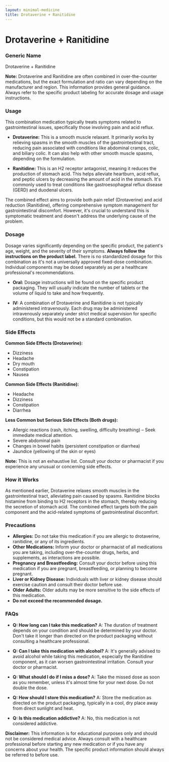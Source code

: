 ```yaml
---
layout: minimal-medicine
title: Drotaverine + Ranitidine
---
```


# Drotaverine + Ranitidine
### Generic Name
Drotaverine + Ranitidine

**Note:**  Drotaverine and Ranitidine are often combined in over-the-counter medications, but the exact formulation and ratio can vary depending on the manufacturer and region.  This information provides general guidance.  Always refer to the specific product labeling for accurate dosage and usage instructions.


### Usage

This combination medication typically treats symptoms related to gastrointestinal issues, specifically those involving pain and acid reflux.

* **Drotaverine:** This is a smooth muscle relaxant. It primarily works by relieving spasms in the smooth muscles of the gastrointestinal tract, reducing pain associated with conditions like abdominal cramps, colic, and biliary colic.  It can also help with other smooth muscle spasms, depending on the formulation.

* **Ranitidine:** This is an H2 receptor antagonist, meaning it reduces the production of stomach acid. This helps alleviate heartburn, acid reflux, and peptic ulcers by decreasing the amount of acid in the stomach.  It's commonly used to treat conditions like gastroesophageal reflux disease (GERD) and duodenal ulcers.

The combined effect aims to provide both pain relief (Drotaverine) and acid reduction (Ranitidine), offering comprehensive symptom management for gastrointestinal discomfort.  However, it's crucial to understand this is symptomatic treatment and doesn't address the underlying cause of the problem.


### Dosage

Dosage varies significantly depending on the specific product, the patient's age, weight, and the severity of their symptoms.  **Always follow the instructions on the product label.**  There is no standardized dosage for this combination as it's not a universally approved fixed-dose combination.   Individual components may be dosed separately as per a healthcare professional's recommendations.

* **Oral:** Dosage instructions will be found on the specific product packaging. They will usually indicate the number of tablets or the volume of liquid to take and how frequently.

* **IV:**  A combination of Drotaverine and Ranitidine is not typically administered intravenously. Each drug may be administered intravenously separately under strict medical supervision for specific conditions, but this would not be a standard combination.


### Side Effects

**Common Side Effects (Drotaverine):**

* Dizziness
* Headache
* Dry mouth
* Constipation
* Nausea


**Common Side Effects (Ranitidine):**

* Headache
* Dizziness
* Constipation
* Diarrhea


**Less Common but Serious Side Effects (Both drugs):**

* Allergic reactions (rash, itching, swelling, difficulty breathing)  – Seek immediate medical attention.
* Severe abdominal pain
* Changes in bowel habits (persistent constipation or diarrhea)
* Jaundice (yellowing of the skin or eyes)

**Note:** This is not an exhaustive list. Consult your doctor or pharmacist if you experience any unusual or concerning side effects.


### How it Works

As mentioned earlier, Drotaverine relaxes smooth muscles in the gastrointestinal tract, alleviating pain caused by spasms. Ranitidine blocks histamine from binding to H2 receptors in the stomach, thereby reducing the secretion of stomach acid.  The combined effect targets both the pain component and the acid-related symptoms of gastrointestinal discomfort.


### Precautions

* **Allergies:** Do not take this medication if you are allergic to drotaverine, ranitidine, or any of its ingredients.
* **Other Medications:**  Inform your doctor or pharmacist of all medications you are taking, including over-the-counter drugs, herbs, and supplements, as interactions are possible.
* **Pregnancy and Breastfeeding:** Consult your doctor before using this medication if you are pregnant, breastfeeding, or planning to become pregnant.
* **Liver or Kidney Disease:**  Individuals with liver or kidney disease should exercise caution and consult their doctor before use.
* **Older Adults:**  Older adults may be more sensitive to the side effects of this medication.
* **Do not exceed the recommended dosage.**


### FAQs

* **Q: How long can I take this medication?**  A: The duration of treatment depends on your condition and should be determined by your doctor. Don't take it longer than directed on the product packaging without consulting a healthcare professional.

* **Q: Can I take this medication with alcohol?** A: It's generally advised to avoid alcohol while taking this medication, especially the Ranitidine component, as it can worsen gastrointestinal irritation.  Consult your doctor or pharmacist.

* **Q: What should I do if I miss a dose?** A:  Take the missed dose as soon as you remember, unless it's almost time for your next dose. Do not double the dose.

* **Q: How should I store this medication?** A: Store the medication as directed on the product packaging, typically in a cool, dry place away from direct sunlight and heat.

* **Q:  Is this medication addictive?** A: No, this medication is not considered addictive.


**Disclaimer:** This information is for educational purposes only and should not be considered medical advice. Always consult with a healthcare professional before starting any new medication or if you have any concerns about your health.  The specific product information should always be referred to before use.
